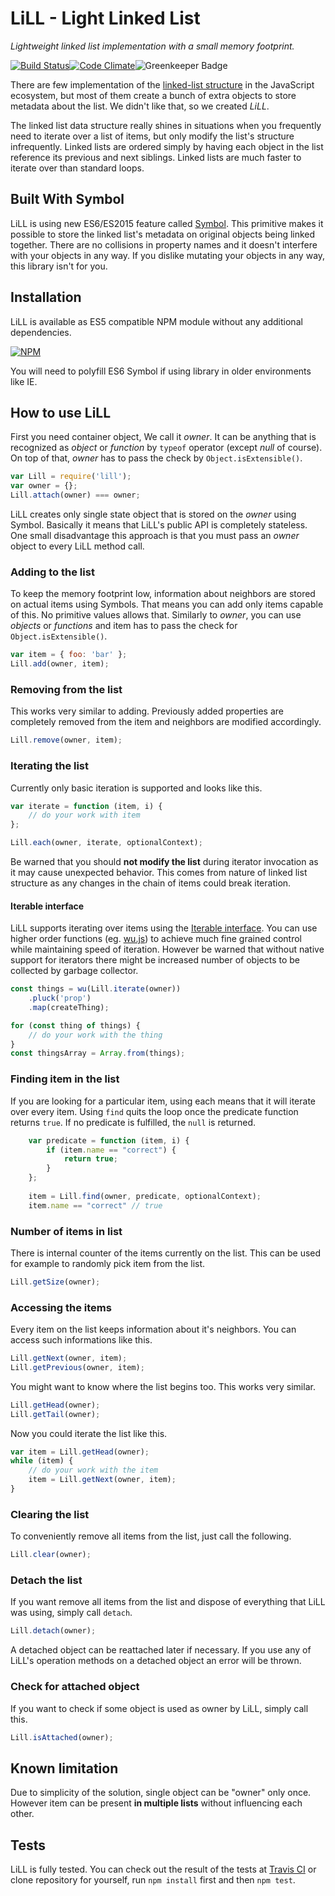 # LiLL - Light Linked List

*Lightweight linked list implementation with a small memory footprint.*

[![Build Status](https://travis-ci.org/BlackDice/lill.svg)](https://travis-ci.org/BlackDice/lill)[![Code Climate](https://codeclimate.com/github/BlackDice/lill/badges/gpa.svg)](https://codeclimate.com/github/BlackDice/lill)![Greenkeeper Badge](https://badges.greenkeeper.io/blackdice/lill.svg)


There are few implementation of the [linked-list structure](http://en.wikipedia.org/wiki/Linked_list) in the JavaScript ecosystem, but most of them create a bunch of extra objects to store metadata about the list. We didn't like that, so we created *LiLL*.

The linked list data structure really shines in situations when you frequently need to iterate over a list of items, but only modify the list's structure infrequently. Linked lists are ordered simply by having each object in the list reference its previous and next siblings. Linked lists are much faster to iterate over than standard loops.

## Built With Symbol

LiLL is using new ES6/ES2015 feature called [Symbol](http://tc39wiki.calculist.org/es6/symbols/). This primitive makes it possible to store the linked list's metadata on original objects being linked together. There are no collisions in property names and it doesn't interfere with your objects in any way. If you dislike mutating your objects in any way, this library isn't for you.

## Installation

LiLL is available as ES5 compatible NPM module without any additional dependencies.

[![NPM](https://nodei.co/npm/lill.png)](https://www.npmjs.com/package/lill)

You will need to polyfill ES6 Symbol if using library in older environments like IE.

## How to use LiLL

First you need container object, We call it *owner*. It can be anything that is recognized as *object* or *function* by `typeof` operator (except *null* of course). On top of that, *owner* has to pass the check by `Object.isExtensible()`.

```js
var Lill = require('lill');
var owner = {};
Lill.attach(owner) === owner;
```

LiLL creates only single state object that is stored on the *owner* using Symbol. Basically it means that LiLL's public API is completely stateless. One small disadvantage this approach is that you must pass an *owner* object to every LiLL method call.

### Adding to the list

To keep the memory footprint low, information about neighbors are stored on actual items using Symbols. That means you can add only items capable of this. No primitive values allows that. Similarly to *owner*, you can use *objects* or *functions* and item has to pass the check for `Object.isExtensible()`.

```js
var item = { foo: 'bar' };
Lill.add(owner, item);
```
	
### Removing from the list

This works very similar to adding. Previously added properties are completely removed from the item and neighbors are modified accordingly.

```js
Lill.remove(owner, item);
```

### Iterating the list

Currently only basic iteration is supported and looks like this.

```js
var iterate = function (item, i) {
	// do your work with item
};

Lill.each(owner, iterate, optionalContext);
```

Be warned that you should **not modify the list** during iterator invocation as it may cause unexpected behavior. This comes from nature of linked list structure as any changes in the chain of items could break iteration.

#### Iterable interface

LiLL supports iterating over items using the [Iterable interface](https://developer.mozilla.org/en-US/docs/Web/JavaScript/Reference/Iteration_protocols#iterable). You can use higher order functions (eg. [wu.js](https://fitzgen.github.io/wu.js/)) to achieve much fine grained control while maintaining speed of iteration. However be warned that without native support for iterators there might be increased number of objects to be collected by garbage collector.

```js
const things = wu(Lill.iterate(owner))
	.pluck('prop')
	.map(createThing);

for (const thing of things) {
	// do your work with the thing
}
const thingsArray = Array.from(things);
```

### Finding item in the list ###

If you are looking for a particular item, using each means that it will iterate over every item. Using `find` quits the loop once the predicate function returns `true`. If no predicate is fulfilled, the `null` is returned.

```js
	var predicate = function (item, i) {
		if (item.name == "correct") {
			return true;
		}
	};
	
	item = Lill.find(owner, predicate, optionalContext);
	item.name == "correct" // true
```

### Number of items in list

There is internal counter of the items currently on the list. This can be used for example to randomly pick item from the list.

```js
Lill.getSize(owner);
```

### Accessing the items

Every item on the list keeps information about it's neighbors. You can access such informations like this.

```js
Lill.getNext(owner, item);
Lill.getPrevious(owner, item);
```

You might want to know where the list begins too. This works very similar.

```js
Lill.getHead(owner);
Lill.getTail(owner);
```

Now you could iterate the list like this.

```js
var item = Lill.getHead(owner);
while (item) {
	// do your work with the item
	item = Lill.getNext(owner, item);
}
```

### Clearing the list

To conveniently remove all items from the list, just call the following.

```js
Lill.clear(owner);
```

### Detach the list

If you want remove all items from the list and dispose of everything that LiLL was using, simply call `detach`.

```js
Lill.detach(owner);
```

A detached object can be reattached later if necessary. If you use any of LiLL's operation methods on a detached object an error will be thrown.

### Check for attached object

If you want to check if some object is used as owner by LiLL, simply call this.

```js
Lill.isAttached(owner);
```

## Known limitation

Due to simplicity of the solution, single object can be "owner" only once. However item can be present **in multiple lists** without influencing each other.

## Tests

LiLL is fully tested. You can check out the result of the tests at [Travis CI](https://travis-ci.org/BlackDice/lill) or clone repository for yourself, run `npm install` first and then `npm test`.
